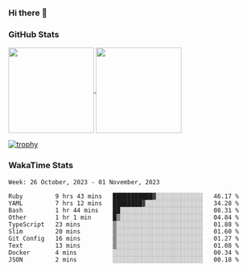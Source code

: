 ### Hi there 👋

### GitHub Stats

<a href="https://github.com/anuraghazra/github-readme-stats">
  <img align="center" height="170px" src="https://github-readme-stats.vercel.app/api/top-langs/?username=tksfjt1024&layout=compact&count_private=true&show_icons=true&show_icons=true&theme=graywhite" />
</a>
<a href="https://github.com/anuraghazra/github-readme-stats">
  <img align="center" height="170px" src="https://github-readme-stats.vercel.app/api?username=tksfjt1024&count_private=true&show_icons=true&show_icons=true&theme=graywhite" />
</a>

[![trophy](https://github-profile-trophy.vercel.app/?username=tksfjt1024)](https://github.com/ryo-ma/github-profile-trophy)

### WakaTime Stats

<!--START_SECTION:waka-->
```text
Week: 26 October, 2023 - 01 November, 2023

Ruby         9 hrs 43 mins   ███████████▓░░░░░░░░░░░░░   46.17 % 
YAML         7 hrs 12 mins   ████████▓░░░░░░░░░░░░░░░░   34.28 % 
Bash         1 hr 44 mins    ██░░░░░░░░░░░░░░░░░░░░░░░   08.31 % 
Other        1 hr 1 min      █▒░░░░░░░░░░░░░░░░░░░░░░░   04.84 % 
TypeScript   23 mins         ▒░░░░░░░░░░░░░░░░░░░░░░░░   01.88 % 
Slim         20 mins         ▒░░░░░░░░░░░░░░░░░░░░░░░░   01.60 % 
Git Config   16 mins         ▒░░░░░░░░░░░░░░░░░░░░░░░░   01.27 % 
Text         13 mins         ▒░░░░░░░░░░░░░░░░░░░░░░░░   01.08 % 
Docker       4 mins          ░░░░░░░░░░░░░░░░░░░░░░░░░   00.34 % 
JSON         2 mins          ░░░░░░░░░░░░░░░░░░░░░░░░░   00.18 % 
```
<!--END_SECTION:waka-->
